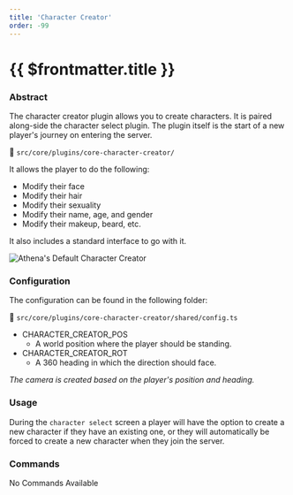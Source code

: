 ```yaml
---
title: 'Character Creator'
order: -99
---
```


# {{ $frontmatter.title }}

### Abstract

The character creator plugin allows you to create characters. It is paired along-side the character select plugin. The plugin itself is the start of a new player's journey on entering the server.

📁 `src/core/plugins/core-character-creator/`

It allows the player to do the following:

* Modify their face
* Modify their hair
* Modify their sexuality
* Modify their name, age, and gender
* Modify their makeup, beard, etc.

It also includes a standard interface to go with it.

![Athena's Default Character Creator](https://i.imgur.com/eg19wA4.png)

### Configuration

The configuration can be found in the following folder:

📁 `src/core/plugins/core-character-creator/shared/config.ts`

* CHARACTER\_CREATOR\_POS
  * A world position where the player should be standing.
* CHARACTER\_CREATOR\_ROT
  * A 360 heading in which the direction should face.

_The camera is created based on the player's position and heading._

### Usage

During the `character select` screen a player will have the option to create a new character if they have an existing one, or they will automatically be forced to create a new character when they join the server.

### Commands

No Commands Available
